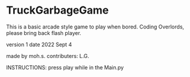 # TruckGarbageGame
This is a basic arcade style game to play when bored. Coding Overlords, please bring back flash player.

version 1
date 2022 Sept 4

made by moh.s. 
contributers: L.G.

INSTRUCTIONS:
press play while in the Main.py